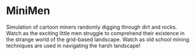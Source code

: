 MiniMen
=======

Simulation of cartoon miners randomly digging through dirt and rocks. Watch as the exciting little men struggle to comprehend their existence in the strange world of the grid-based landscape. Watch as old school mining techniques are used in navigating the harsh landscape!
